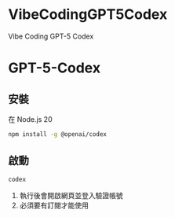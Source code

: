 # VibeCodingGPT5Codex
Vibe Coding GPT-5 Codex

# GPT-5-Codex

## 安裝
在 Node.js 20
```bash
npm install -g @openai/codex
```

## 啟動
```bash
codex
```
1. 執行後會開啟網頁並登入驗證帳號
2. 必須要有訂閱才能使用

